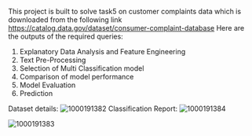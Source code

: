 This project is built to solve task5 on customer complaints data which is downloaded from the following link https://catalog.data.gov/dataset/consumer-complaint-database
Here are the outputs of the required queries:
1. Explanatory Data Analysis and Feature Engineering
2. Text Pre-Processing
3. Selection of Multi Classification model
4. Comparison of model performance
5. Model Evaluation
6. Prediction

Dataset details:
![1000191382](https://github.com/user-attachments/assets/ed5923ad-7564-4d2d-a77e-e92e6c14b434)
Classification Report:
![1000191384](https://github.com/user-attachments/assets/c8b53015-61b5-411d-9d27-2386312e4d62)

![1000191383](https://github.com/user-attachments/assets/cc9e98fb-5a8e-432b-83cc-bd3e870c10fe)
